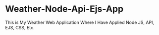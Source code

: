 # Weather-Node-Api-Ejs-App
This is My Weather Web Application Where I Have Applied Node JS, API, EJS, CSS, Etc.
